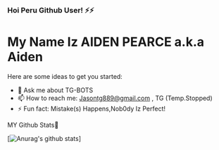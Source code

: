 ### Hoi Peru Github User! ⚡⚡

# My Name Iz AIDEN PEARCE a.k.a Aiden

Here are some ideas to get you started:
- 💬 Ask me about  TG-BOTS
- 📫 How to reach me: Jasontg889@gmail.com , TG (Temp.Stopped)
- ⚡ Fun fact: Mistake(s) Happens,Nob0dy Iz Perfect!

MY Github Stats🤣

[![Anurag's github stats](https://github-readme-stats.vercel.app/api?username=Aid-3n)]
